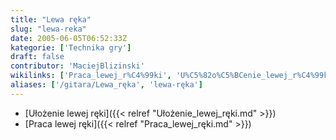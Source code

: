 ```yaml
---
title: "Lewa ręka"
slug: "lewa-reka"
date: 2005-06-05T06:52:33Z
kategorie: ['Technika gry']
draft: false
contributor: 'MaciejBlizinski'
wikilinks: ['Praca_lewej_r%C4%99ki', 'U%C5%82o%C5%BCenie_lewej_r%C4%99ki']
aliases: ['/gitara/Lewa_ręka', 'lewa-ręka']
---
```

  - [Ułożenie lewej ręki]({{< relref "Ułożenie_lewej_ręki.md" >}})
  - [Praca lewej ręki]({{< relref "Praca_lewej_ręki.md" >}})

